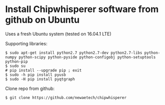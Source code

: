 # Install Chipwhisperer software from github on Ubuntu
Uses a fresh Ubuntu system (tested on 16.04.1 LTE)

Supporting libraries:

``` 
$ sudo apt-get install python2.7 python2.7-dev python2.7-libs python-numpy python-scipy python-pyside python-configobj python-setuptools python-pip
$ sudo su
# pip install --upgrade pip ; exit
$ sudo -h pip install pyusb
$ sudo -H pip install pyqtgraph
```


Clone repo from github:
``` 
$ git clone https://github.com/newaetech/chipwhisperer
```



